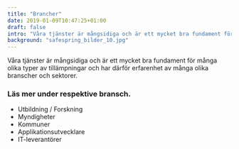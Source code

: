 ```yaml
---
title: "Brancher"
date: 2019-01-09T10:47:25+01:00
draft: false
intro: "Våra tjänster är mångsidiga och är ett mycket bra fundament för många olika typer av tillämpningar och har därför erfarenhet av många olika branscher och sektorer."
background: "safespring_bilder_10.jpg"
---
```

Våra tjänster är mångsidiga och är ett mycket bra fundament för många olika typer av tillämpningar och har därför erfarenhet av många olika branscher och sektorer.

### Läs mer under respektive bransch.

- Utbildning / Forskning
- Myndigheter
- Kommuner
- Applikationsutvecklare
- IT-leverantörer
